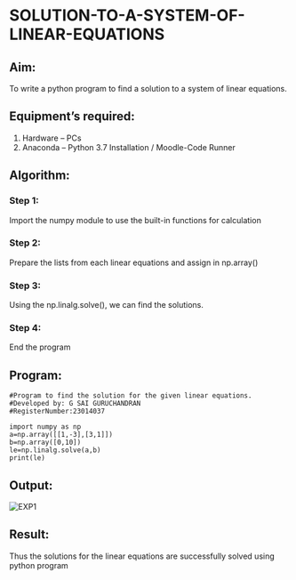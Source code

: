 # SOLUTION-TO-A-SYSTEM-OF-LINEAR-EQUATIONS
## Aim:
To write a python program to find a solution to a system of linear equations.
## Equipment’s required:
1. 	Hardware – PCs
2. 	Anaconda – Python 3.7 Installation / Moodle-Code Runner
## Algorithm:
### Step 1: 
Import the numpy module to use the built-in functions for calculation
### Step 2: 
Prepare the lists from each linear equations and assign in np.array()
### Step 3: 
Using the np.linalg.solve(), we can find the solutions.
### Step 4: 
End the program
## Program:
```
#Program to find the solution for the given linear equations.
#Developed by: G SAI GURUCHANDRAN
#RegisterNumber:23014037
 
import numpy as np
a=np.array([[1,-3],[3,1]])
b=np.array([0,10])
le=np.linalg.solve(a,b)
print(le)
```
## Output:
![EXP1](https://github.com/Saiguruchandran/-SOLUTION-TO-A-SYSTEM-OF-LINEAR-EQUATIONS/assets/144870946/2eed9514-514a-4b3b-a3e8-6e9fefe0e257)

## Result: 
Thus the solutions for the linear equations are successfully solved using python program

